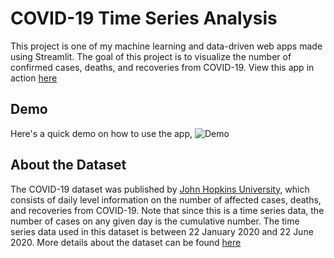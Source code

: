 # COVID-19 Time Series Analysis
This project is one of my machine learning and data-driven web apps made using Streamlit. The goal of this project is to visualize the number of confirmed cases, deaths, and recoveries from COVID-19. View this app in action [here](https://covid19-time-series.herokuapp.com)

## Demo
Here's a quick demo on how to use the app,
![Demo](https://github.com/richardcsuwandi/covid19-time-series/blob/master/demo.gif?raw=true)

## About the Dataset
The COVID-19 dataset was published by [John Hopkins University](https://github.com/CSSEGISandData/COVID-19),
which consists of daily level information on the number of affected cases,
deaths, and recoveries from COVID-19. Note that since this is a time series data, the number of cases on any given day is the cumulative number.
The time series data used in this dataset is between 22 January 2020 and 22 June 2020. More details about the dataset can be found [here](https://www.kaggle.com/sudalairajkumar/novel-corona-virus-2019-dataset?select=time_series_covid_19_recovered.csv)

